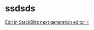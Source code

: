# ssdsds

[Edit in StackBlitz next generation editor ⚡️](https://stackblitz.com/~/github.com/ArthurPhyto/ssdsds)
